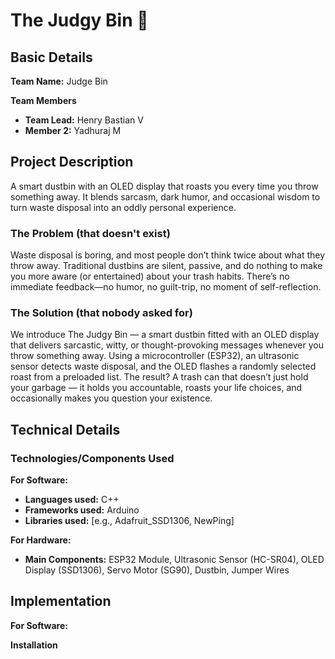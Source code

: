 # The Judgy Bin 🎯

## Basic Details

**Team Name:** Judge Bin

**Team Members**
* **Team Lead:** Henry Bastian V 
* **Member 2:** Yadhuraj M

## Project Description

A smart dustbin with an OLED display that roasts you every time you throw something away. It blends sarcasm, dark humor, and occasional wisdom to turn waste disposal into an oddly personal experience.

### The Problem (that doesn't exist)

Waste disposal is boring, and most people don’t think twice about what they throw away. Traditional dustbins are silent, passive, and do nothing to make you more aware (or entertained) about your trash habits. There’s no immediate feedback—no humor, no guilt-trip, no moment of self-reflection.

### The Solution (that nobody asked for)

We introduce The Judgy Bin — a smart dustbin fitted with an OLED display that delivers sarcastic, witty, or thought-provoking messages whenever you throw something away. Using a microcontroller (ESP32), an ultrasonic sensor detects waste disposal, and the OLED flashes a randomly selected roast from a preloaded list. The result? A trash can that doesn’t just hold your garbage — it holds you accountable, roasts your life choices, and occasionally makes you question your existence.

## Technical Details

### Technologies/Components Used

**For Software:**
* **Languages used:** C++
* **Frameworks used:** Arduino
* **Libraries used:** [e.g., Adafruit_SSD1306, NewPing]

**For Hardware:**
* **Main Components:** ESP32 Module, Ultrasonic Sensor (HC-SR04), OLED Display (SSD1306), Servo Motor (SG90), Dustbin, Jumper Wires

## Implementation

**For Software:**

**Installation**
